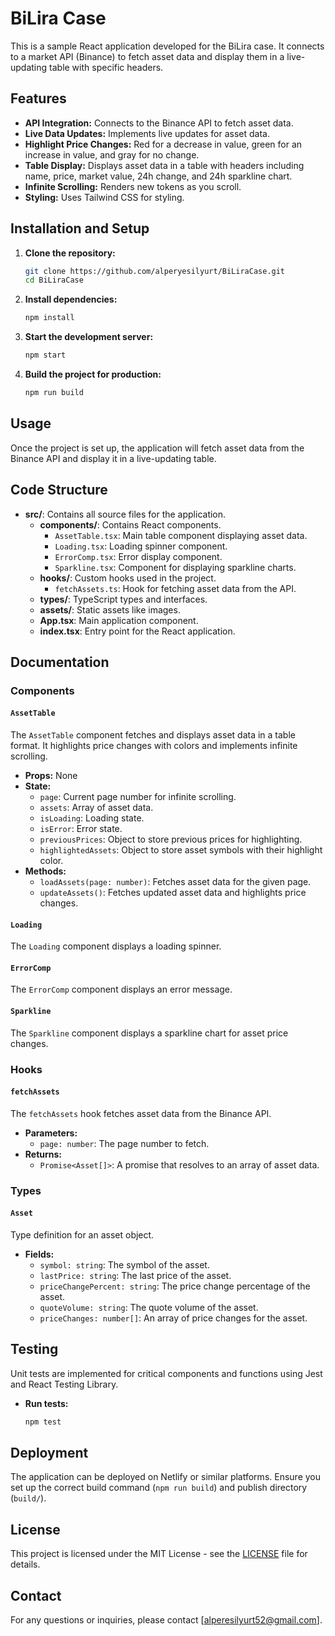 # BiLira Case

This is a sample React application developed for the BiLira case. It connects to a market API (Binance) to fetch asset data and display them in a live-updating table with specific headers.

## Features

- **API Integration:** Connects to the Binance API to fetch asset data.
- **Live Data Updates:** Implements live updates for asset data.
- **Highlight Price Changes:** Red for a decrease in value, green for an increase in value, and gray for no change.
- **Table Display:** Displays asset data in a table with headers including name, price, market value, 24h change, and 24h sparkline chart.
- **Infinite Scrolling:** Renders new tokens as you scroll.
- **Styling:** Uses Tailwind CSS for styling.

## Installation and Setup

1. **Clone the repository:**
   ```bash
   git clone https://github.com/alperyesilyurt/BiLiraCase.git
   cd BiLiraCase
   ```

2. **Install dependencies:**
   ```bash
   npm install
   ```

3. **Start the development server:**
   ```bash
   npm start
   ```

4. **Build the project for production:**
   ```bash
   npm run build
   ```

## Usage

Once the project is set up, the application will fetch asset data from the Binance API and display it in a live-updating table.

## Code Structure

- **src/**: Contains all source files for the application.
  - **components/**: Contains React components.
    - `AssetTable.tsx`: Main table component displaying asset data.
    - `Loading.tsx`: Loading spinner component.
    - `ErrorComp.tsx`: Error display component.
    - `Sparkline.tsx`: Component for displaying sparkline charts.
  - **hooks/**: Custom hooks used in the project.
    - `fetchAssets.ts`: Hook for fetching asset data from the API.
  - **types/**: TypeScript types and interfaces.
  - **assets/**: Static assets like images.
  - **App.tsx**: Main application component.
  - **index.tsx**: Entry point for the React application.

## Documentation

### Components

#### `AssetTable`

The `AssetTable` component fetches and displays asset data in a table format. It highlights price changes with colors and implements infinite scrolling.

- **Props:** None
- **State:**
  - `page`: Current page number for infinite scrolling.
  - `assets`: Array of asset data.
  - `isLoading`: Loading state.
  - `isError`: Error state.
  - `previousPrices`: Object to store previous prices for highlighting.
  - `highlightedAssets`: Object to store asset symbols with their highlight color.
- **Methods:**
  - `loadAssets(page: number)`: Fetches asset data for the given page.
  - `updateAssets()`: Fetches updated asset data and highlights price changes.

#### `Loading`

The `Loading` component displays a loading spinner.

#### `ErrorComp`

The `ErrorComp` component displays an error message.

#### `Sparkline`

The `Sparkline` component displays a sparkline chart for asset price changes.

### Hooks

#### `fetchAssets`

The `fetchAssets` hook fetches asset data from the Binance API.

- **Parameters:**
  - `page: number`: The page number to fetch.
- **Returns:**
  - `Promise<Asset[]>`: A promise that resolves to an array of asset data.

### Types

#### `Asset`

Type definition for an asset object.

- **Fields:**
  - `symbol: string`: The symbol of the asset.
  - `lastPrice: string`: The last price of the asset.
  - `priceChangePercent: string`: The price change percentage of the asset.
  - `quoteVolume: string`: The quote volume of the asset.
  - `priceChanges: number[]`: An array of price changes for the asset.

## Testing

Unit tests are implemented for critical components and functions using Jest and React Testing Library.

- **Run tests:**
  ```bash
  npm test
  ```

## Deployment

The application can be deployed on Netlify or similar platforms. Ensure you set up the correct build command (`npm run build`) and publish directory (`build/`).

## License

This project is licensed under the MIT License - see the [LICENSE](LICENSE) file for details.

## Contact

For any questions or inquiries, please contact [alperesilyurt52@gmail.com].
